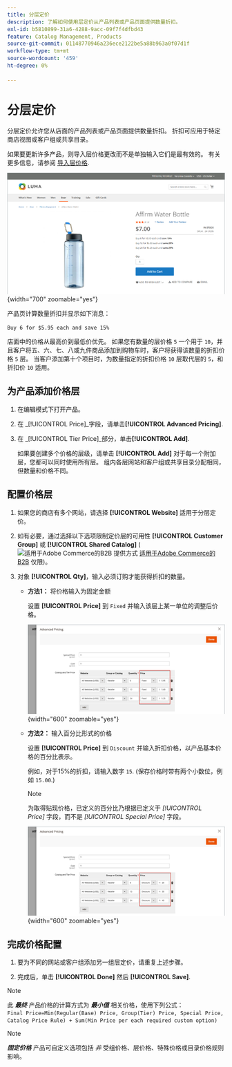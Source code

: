 ```yaml
---
title: 分层定价
description: 了解如何使用层定价从产品列表或产品页面提供数量折扣。
exl-id: b5810899-31a6-4288-9acc-09f7f4dfbd43
feature: Catalog Management, Products
source-git-commit: 01148770946a236ece2122be5a88b963a0f07d1f
workflow-type: tm+mt
source-wordcount: '459'
ht-degree: 0%

---
```


# 分层定价

分层定价允许您从店面的产品列表或产品页面提供数量折扣。 折扣可应用于特定商店视图或客户组或共享目录。

如果要更新许多产品，则导入层价格更改而不是单独输入它们是最有效的。 有关更多信息，请参阅 [导入层价格](../systems/data-import-price-tier.md).

![店面产品页面上的层价格](./assets/product-price-tier-storefront.png){width="700" zoomable="yes"}

产品页计算数量折扣并显示如下消息：

`Buy 6 for $5.95 each and save 15%`

店面中的价格从最高价到最低价优先。 如果您有数量的层价格 `5` 一个用于 `10`，并且客户将五、六、七、八或九件商品添加到购物车时，客户将获得该数量的折扣价格 `5` 层。 当客户添加第十个项目时，为数量指定的折扣价格 `10` 层取代层的 `5`，和折扣价 `10` 适用。

## 为产品添加价格层

1. 在编辑模式下打开产品。

1. 在 _[!UICONTROL Price]_字段，请单击&#x200B;**[!UICONTROL Advanced Pricing]**.

1. 在 _[!UICONTROL Tier Price]_部分，单击&#x200B;**[!UICONTROL Add]**.

   如果要创建多个价格的层级，请单击 **[!UICONTROL Add]** 对于每一个附加层，您都可以同时使用所有层。 组内各层网站和客户组或共享目录分配相同，但数量和价格不同。

## 配置价格层

1. 如果您的商店有多个网站，请选择 **[!UICONTROL Website]** 适用于分层定价。

1. 如有必要，通过选择以下选项限制定价层的可用性 **[!UICONTROL Customer Group]** 或 **[!UICONTROL Shared Catalog]** (![适用于Adobe Commerce的B2B](../assets/b2b.svg) 提供方式 [适用于Adobe Commerce的B2B](./b2b/../introduction.md) 仅限)。

1. 对象 **[!UICONTROL Qty]**，输入必须订购才能获得折扣的数量。

   - **方法1：** 将价格输入为固定金额

     设置 **[!UICONTROL Price]** 到 `Fixed` 并输入该层上某一单位的调整后价格。

     ![将层价格作为固定金额](./assets/product-price-tier-fixed.png){width="600" zoomable="yes"}

   - **方法2：** 输入百分比形式的价格

     设置 **[!UICONTROL Price]** 到 `Discount` 并输入折扣价格，以产品基本价格的百分比表示。

     例如，对于15%的折扣，请输入数字 `15`. (保存价格时带有两个小数位，例如 `15.00`.)

     >[!NOTE]
     >
     >为取得贴现价格，已定义的百分比乃根据已定义于 _[!UICONTROL Price]_ 字段，而不是 _[!UICONTROL Special Price]_ 字段。

     ![以百分比表示的分层价格](./assets/product-price-tier-discount.png){width="600" zoomable="yes"}

## 完成价格配置

1. 要为不同的网站或客户组添加另一组层定价，请重复上述步骤。

1. 完成后，单击 **[!UICONTROL Done]** 然后 **[!UICONTROL Save]**.

>[!NOTE]
>
>此 **_最终_** 产品价格的计算方式为 **_最小值_** 相关价格，使用下列公式： <br/>`Final Price=Min(Regular(Base) Price, Group(Tier) Price, Special Price, Catalog Price Rule) + Sum(Min Price per each required custom option)`

>[!NOTE]
>
>**_固定价格_** 产品可自定义选项包括 _非_ 受组价格、层价格、特殊价格或目录价格规则影响。
